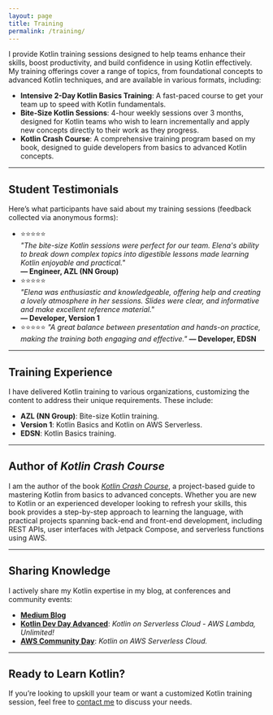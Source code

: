 ```yaml
---
layout: page
title: Training
permalink: /training/
---
```


I provide Kotlin training sessions designed to help teams enhance their skills, boost productivity, and build confidence in using Kotlin effectively. My training offerings cover a range of topics, from foundational concepts to advanced Kotlin techniques, and are available in various formats, including:

- **Intensive 2-Day Kotlin Basics Training**: A fast-paced course to get your team up to speed with Kotlin fundamentals.
- **Bite-Size Kotlin Sessions**: 4-hour weekly sessions over 3 months, designed for Kotlin teams who wish to learn incrementally and apply new concepts directly to their work as they progress.
- **Kotlin Crash Course**: A comprehensive training program based on my book, designed to guide developers from basics to advanced Kotlin concepts.

---

## Student Testimonials 

Here’s what participants have said about my training sessions (feedback collected via anonymous forms):

- ⭐⭐⭐⭐⭐  
  *"The bite-size Kotlin sessions were perfect for our team. Elena's ability to break down complex topics into digestible lessons made learning Kotlin enjoyable and practical."*  
  **— Engineer, AZL (NN Group)**
- ⭐⭐⭐⭐⭐  
  *"Elena was enthusiastic and knowledgeable, offering help and creating a lovely atmosphere in her sessions. Slides were clear, and informative and make excellent reference material."*  
  **— Developer, Version 1**
- ⭐⭐⭐⭐⭐
  *"A great balance between presentation and hands-on practice, making the training both engaging and effective."*
  **— Developer, EDSN**
---

## Training Experience
I have delivered Kotlin training to various organizations, customizing the content to address their unique requirements. These include:

- **AZL (NN Group)**: Bite-size Kotlin training.
- **Version 1**: Kotlin Basics and Kotlin on AWS Serverless.
- **EDSN**: Kotlin Basics training.

---

## Author of *Kotlin Crash Course*
I am the author of the book [*Kotlin Crash Course*](https://www.amazon.com/Kotlin-Crash-Course-Fast-track-programming/dp/9355516304), a project-based guide to mastering Kotlin from basics to advanced concepts. Whether you are new to Kotlin or an experienced developer looking to refresh your skills, this book provides a step-by-step approach to learning the language, with practical projects spanning back-end and front-end development, including REST APIs, user interfaces with Jetpack Compose, and serverless functions using AWS.

---

## Sharing Knowledge
I actively share my Kotlin expertise in my blog, at conferences and community events:
- [**Medium Blog**](https://medium.com/@elenavanengelen)
- [**Kotlin Dev Day Advanced**](https://kotlindevday.com/videos/kotlin-on-serverless-cloud-aws-lambda-unlimited-elena-van-engelen-maslova/): *Kotlin on Serverless Cloud - AWS Lambda, Unlimited!*
- [**AWS Community Day**](https://www.youtube.com/watch?v=GvAyaJZzQ5M): *Kotlin on AWS Serverless Cloud.*

---

## Ready to Learn Kotlin?
If you’re looking to upskill your team or want a customized Kotlin training session, feel free to [contact me](mailto:elenavanengelen@vintik.nl) to discuss your needs.
